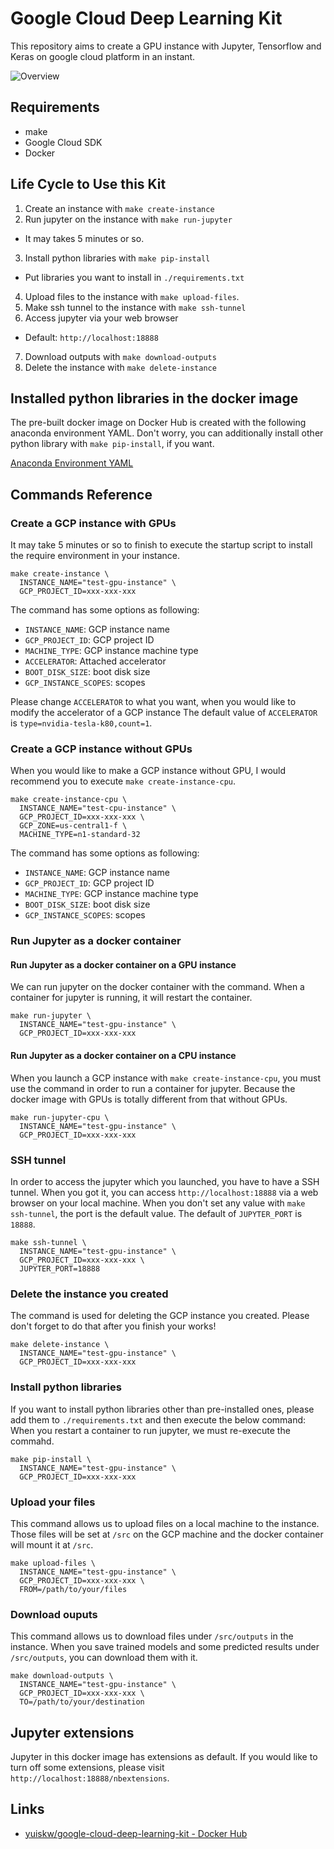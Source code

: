 # Google Cloud Deep Learning Kit

This repository aims to create a GPU instance with Jupyter, Tensorflow and Keras on google cloud platform in an instant.

![Overview](./docs/overview.png)

## Requirements

- make
- Google Cloud SDK
- Docker

## Life Cycle to Use this Kit

1. Create an instance with `make create-instance`
2. Run jupyter on the instance with `make run-jupyter`
  - It may takes 5 minutes or so.
3. Install python libraries with `make pip-install`
  - Put libraries you want to install in `./requirements.txt`
4. Upload files to the instance with `make upload-files`.
5. Make ssh tunnel to the instance with `make ssh-tunnel`
6. Access jupyter via your web browser
  - Default: `http://localhost:18888`
7. Download outputs with `make download-outputs`
8. Delete the instance with `make delete-instance`

## Installed python libraries in the docker image

The pre-built docker image on Docker Hub is created with the following anaconda environment YAML.
Don't worry, you can additionally install other python library with `make pip-install`, if you want.

[Anaconda Environment YAML](./docker/environment-gpu.yml)

## Commands Reference

### Create a GCP instance with GPUs
It may take 5 minutes or so to finish to execute the startup script to install the require environment in your instance.

```
make create-instance \
  INSTANCE_NAME="test-gpu-instance" \
  GCP_PROJECT_ID=xxx-xxx-xxx
```

The command has some options as following:
- `INSTANCE_NAME`: GCP instance name
- `GCP_PROJECT_ID`: GCP project ID
- `MACHINE_TYPE`: GCP instance machine type
- `ACCELERATOR`: Attached accelerator
- `BOOT_DISK_SIZE`: boot disk size
- `GCP_INSTANCE_SCOPES`: scopes

Please change `ACCELERATOR` to what you want, when you would like to modify the accelerator of a GCP instance
The default value of `ACCELERATOR` is `type=nvidia-tesla-k80,count=1`.

### Create a GCP instance without GPUs
When you would like to make a GCP instance without GPU, I would recommend you to execute `make create-instance-cpu`.

```
make create-instance-cpu \
  INSTANCE_NAME="test-cpu-instance" \
  GCP_PROJECT_ID=xxx-xxx-xxx \
  GCP_ZONE=us-central1-f \
  MACHINE_TYPE=n1-standard-32
```
The command has some options as following:
- `INSTANCE_NAME`: GCP instance name
- `GCP_PROJECT_ID`: GCP project ID
- `MACHINE_TYPE`: GCP instance machine type
- `BOOT_DISK_SIZE`: boot disk size
- `GCP_INSTANCE_SCOPES`: scopes

### Run Jupyter as a docker container

#### Run Jupyter as a docker container on a GPU instance
We can run jupyter on the docker container with the command.
When a container for jupyter is running, it will restart the container.

```
make run-jupyter \
  INSTANCE_NAME="test-gpu-instance" \
  GCP_PROJECT_ID=xxx-xxx-xxx
```

#### Run Jupyter as a docker container on a CPU instance
When you launch a GCP instance with `make create-instance-cpu`, you must use the command in order to run a container for jupyter.
Because the docker image with GPUs is totally different from that without GPUs.

```
make run-jupyter-cpu \
  INSTANCE_NAME="test-gpu-instance" \
  GCP_PROJECT_ID=xxx-xxx-xxx
```

### SSH tunnel
In order to access the jupyter which you launched, you have to have a SSH tunnel.
When you got it, you can access `http://localhost:18888` via a web browser on your local machine.
When you don't set any value with `make ssh-tunnel`, the port is the default value.
The default of `JUPYTER_PORT` is `18888`.

```
make ssh-tunnel \
  INSTANCE_NAME="test-gpu-instance" \
  GCP_PROJECT_ID=xxx-xxx-xxx \
  JUPYTER_PORT=18888
```

### Delete the instance you created

The command is used for deleting the GCP instance you created.
Please don't forget to do that after you finish your works!

```
make delete-instance \
  INSTANCE_NAME="test-gpu-instance" \
  GCP_PROJECT_ID=xxx-xxx-xxx
```

### Install python libraries

If you want to install python libraries other than pre-installed ones, please add them to `./requirements.txt` and then execute the below command:
When you restart a container to run jupyter, we must re-execute the commahd.

```
make pip-install \
  INSTANCE_NAME="test-gpu-instance" \
  GCP_PROJECT_ID=xxx-xxx-xxx
```

### Upload your files
This command allows us to upload files on a local machine to the instance.
Those files will be set at `/src` on the GCP machine and the docker container will mount it at `/src`.

```
make upload-files \
  INSTANCE_NAME="test-gpu-instance" \
  GCP_PROJECT_ID=xxx-xxx-xxx \
  FROM=/path/to/your/files
```

### Download ouputs
This command allows us to download files under `/src/outputs` in the instance.
When you save trained models and some predicted results under `/src/outputs`, you can download them with it.

```
make download-outputs \
  INSTANCE_NAME="test-gpu-instance" \
  GCP_PROJECT_ID=xxx-xxx-xxx \
  TO=/path/to/your/destination
```

## Jupyter extensions
Jupyter in this docker image has extensions as default.
If you would like to turn off some extensions, please visit `http://localhost:18888/nbextensions`.

## Links
- [yuiskw/google\-cloud\-deep\-learning\-kit \- Docker Hub](https://hub.docker.com/r/yuiskw/google-cloud-deep-learning-kit/)
